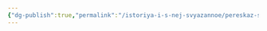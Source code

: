 ```yaml
---
{"dg-publish":true,"permalink":"/istoriya-i-s-nej-svyazannoe/pereskaz-syuzheta-kampanii-legiona-miriada/","dgPassFrontmatter":true}
---
```


